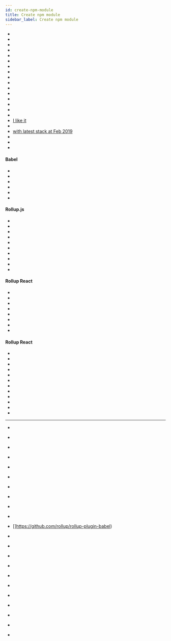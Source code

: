```yaml
---
id: create-npm-module
title: Create npm module
sidebar_label: Create npm module
---
```



- [](http://krasimirtsonev.com/blog/article/javascript-library-starter-using-webpack-es6)
- [](https://medium.com/@kelin2025/so-you-wanna-use-es6-modules-714f48b3a953)
- [](https://medium.com/@kelin2025/writing-js-libraries-less-than-1tb-size-6342da0c006a)
- [](https://booker.codes/how-to-build-and-publish-es6-npm-modules-today-with-babel/)
- [](https://www.npmjs.com/package/npm-module-es6-boilerplate)
- [](https://medium.com/quick-code/publish-your-own-react-component-as-npm-package-under-5-minutes-8a47f0cb92b9)
- [](http://2ality.com/2017/07/npm-packages-via-babel.html)
- [](https://codeburst.io/publish-your-own-npm-package-ff918698d450)
- [](https://github.com/eunikitin/modern-package-boilerplate)
- [](https://codeburst.io/how-to-create-and-publish-your-first-node-js-module-444e7585b738)
- [](https://medium.com/@adrianli/the-idiot-s-guide-to-publishing-a-react-component-to-npm-2b66b1ac03e0)
- [](https://medium.com/@jdxcode/for-the-love-of-god-dont-use-npmignore-f93c08909d8d)
- [](https://www.valentinog.com/blog/react-webpack-babel)
- [](https://medium.com/dailyjs/building-a-react-component-with-webpack-publish-to-npm-deploy-to-github-guide-6927f60b3220)
- [](https://medium.freecodecamp.org/how-to-use-reactjs-with-webpack-4-babel-7-and-material-design-ff754586f618)
- [](https://medium.com/@vmarchesin/how-to-publish-a-npm-package-in-four-steps-4344ab88e852)
- [I like it](https://hackernoon.com/making-of-a-component-library-for-react-e6421ea4e6c7 )
- [](https://codeburst.io/deploy-react-component-as-an-npm-library-d396efc25122)
- [with latest stack at Feb 2019](https://www.robinwieruch.de/minimal-react-webpack-babel-setup/ )
- [](https://hackernoon.com/npm-package-permissions-an-idea-441a02902d9b)
- []()
- []()



#### Babel

- [](https://medium.freecodecamp.org/were-nearing-the-7-0-babel-release-here-s-all-the-cool-stuff-we-ve-been-doing-8c1ade684039)
- [](https://medium.com/@tonypai/fast-way-to-upgrade-to-babel-7-3f8cf97b4b3d)
- [](https://itnext.io/parse-react-components-with-babel-and-visualize-them-45062046cb72)
- [](https://medium.com/@maicmi/babel-upgrade-from-babel-6-x-to-7-0-58809bd63d8)
- []()
- []()



#### Rollup.js
- [](https://rollupjs.org/guide/en)
- [](https://github.com/sheerun/babel-plugin-file-loader)
- [](https://github.com/sheerun/babel-plugin-file-loader#example-usage)
- [](https://github.com/rollup/rollup-plugin-json)
- [](https://github.com/rollup/rollup-plugin-json#usage)
- [](https://www.npmjs.com/package/shx)
- [](https://github.com/rollup/rollup/commit/c103967c6f5db503e25bbc0ae81a83742839fa53)
- [](https://rollupjs.org/guide/en#the-why)
- [](https://github.com/rollup/rollup-starter-lib)
- []()



#### Rollup React
- [](https://medium.com/tech-grandata-com/how-i-set-up-a-react-component-library-with-rollup-be6ccb700333)
- [](https://medium.com/@tomaszmularczyk89/guide-to-building-a-react-components-library-with-rollup-and-styled-jsx-694ec66bd2)
- [](https://github.com/rollup/rollup/issues/2518)
- [](https://github.com/babel/babel-eslint#installation)
- [](https://standardjs.com/#how-do-i-use-experimental-javascript-es-next-features)
- [](https://github.com/Microsoft/TypeScript-Babel-Starter#using-rollup)
- [](https://github.com/babel/minify)
- []()



#### Rollup React

- [](https://medium.com/tech-grandata-com/how-i-set-up-a-react-component-library-with-rollup-be6ccb700333)
- [](https://medium.com/@tomaszmularczyk89/guide-to-building-a-react-components-library-with-rollup-and-styled-jsx-694ec66bd2)
- [](https://github.com/rollup/rollup/issues/2518)
- [](https://github.com/andyl/react-input-field/blob/master/dist.config.js)
- [](https://github.com/lukastaegert/check-commit)
- [](https://github.com/rollup/rollup-plugin-strip)
- [](https://github.com/yamafaktory/buble-react-rollup-starter)
- [](https://pegjs.org/)
- [](https://github.com/rollup/rollup-plugin-babel/issues/162)
- [](https://github.com/jaebradley/example-rollup-react-component-npm-package/blob/master/package.json)
- [](https://medium.com/tech-grandata-com/how-i-set-up-a-react-component-library-with-rollup-be6ccb700333)
- [](https://medium.com/groceristar/moving-out-static-food-json-files-e27f8cba003)



---

- [](https://developers.livechatinc.com/blog/how-to-create-javascript-libraries-in-2018-part-2/)
- [](https://github.com/developit/microbundle/)


- [](https://github.com/babel/babel-eslint#installation)
- [](https://standardjs.com/#how-do-i-use-experimental-javascript-es-next-features)
- [](https://github.com/babel/minify)
- [](https://medium.com/webpack/webpack-and-rollup-the-same-but-different-a41ad427058c)
- [](https://hackernoon.com/node-js-tc-39-and-modules-a1118aecf95e)
- [](https://github.com/rollup/rollup/wiki/pkg.module)
- [](https://github.com/defunctzombie/package-browser-field-spec)
- [](https://github.com/rollup/rollup-starter-lib/blob/master/package.json)
- []https://github.com/rollup/rollup-plugin-babel)

- [](https://www.npmjs.com/package/rollup-plugin-local-resolve)
- [](https://github.com/conventional-changelog/commitlint)
- [](https://github.com/jaebradley/fruit#readme)
- [](https://egghead.io/lessons/javascript-how-to-write-a-javascript-library-automating-releases-with-semantic-release)
- [](https://github.com/semantic-release/semantic-release)
- []()
- []()
- []()
- []()
- []()
- []()

